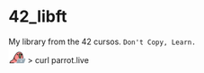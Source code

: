 # 42_libft

My library from the 42 cursos.
`Don't Copy, Learn.` <br />
<a href="https://github.com/JustShush/42_Lisboa" target="_blank"><img width="30" src="https://raw.githubusercontent.com/ItsAnunesS/ItsAnunesS/main/src/img/parrots/laptop_parrot.gif"></a> > curl parrot.live
